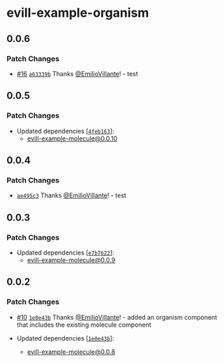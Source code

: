 # evill-example-organism

## 0.0.6

### Patch Changes

- [#16](https://github.com/EmilioVillante/design-system-monorepo-poc/pull/16) [`a63339b`](https://github.com/EmilioVillante/design-system-monorepo-poc/commit/a63339b62a401d1f597c557ea59eeaee0f5c36a3) Thanks [@EmilioVillante](https://github.com/EmilioVillante)! - test

## 0.0.5

### Patch Changes

- Updated dependencies [[`4feb163`](https://github.com/EmilioVillante/design-system-monorepo-poc/commit/4feb1637a4a9b7ebcfcdb018fcf28f545ac59543)]:
  - evill-example-molecule@0.0.10

## 0.0.4

### Patch Changes

- [`ae495c3`](https://github.com/EmilioVillante/design-system-monorepo-poc/commit/ae495c3ae13b66ca9d7d5bb94e547549165b741a) Thanks [@EmilioVillante](https://github.com/EmilioVillante)! - test

## 0.0.3

### Patch Changes

- Updated dependencies [[`e7b7622`](https://github.com/EmilioVillante/design-system-monorepo-poc/commit/e7b7622dbc3c186f712577249d6e18017a5399d7)]:
  - evill-example-molecule@0.0.9

## 0.0.2

### Patch Changes

- [#10](https://github.com/EmilioVillante/design-system-monorepo-poc/pull/10) [`1e0e43b`](https://github.com/EmilioVillante/design-system-monorepo-poc/commit/1e0e43b16b2247ac5db26ff80c39e0a8fdb6e360) Thanks [@EmilioVillante](https://github.com/EmilioVillante)! - added an organism component that includes the existing molecule component

- Updated dependencies [[`1e0e43b`](https://github.com/EmilioVillante/design-system-monorepo-poc/commit/1e0e43b16b2247ac5db26ff80c39e0a8fdb6e360)]:
  - evill-example-molecule@0.0.8
